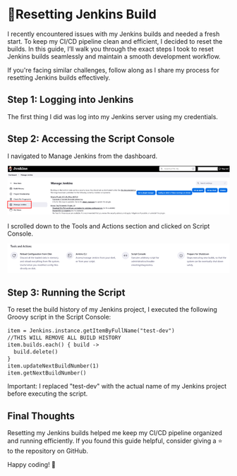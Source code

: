 # 🎏Resetting Jenkins Build

I recently encountered issues with my Jenkins builds and needed a fresh start. To keep my CI/CD pipeline clean and efficient, I decided to reset the builds. In this guide, I’ll walk you through the exact steps I took to reset Jenkins builds seamlessly and maintain a smooth development workflow.

If you're facing similar challenges, follow along as I share my process for resetting Jenkins builds effectively.

## Step 1: Logging into Jenkins

The first thing I did was log into my Jenkins server using my credentials.

## Step 2: Accessing the Script Console

I navigated to Manage Jenkins from the dashboard.

![alt text](images/image.png)

I scrolled down to the Tools and Actions section and clicked on Script Console.

![alt text](images/image-1.png)

## Step 3: Running the Script

To reset the build history of my Jenkins project, I executed the following Groovy script in the Script Console:

```
item = Jenkins.instance.getItemByFullName("test-dev")
//THIS WILL REMOVE ALL BUILD HISTORY
item.builds.each() { build ->
  build.delete()
}
item.updateNextBuildNumber(1)
item.getNextBuildNumber()
```

Important: I replaced "test-dev" with the actual name of my Jenkins project before executing the script.

## Final Thoughts

Resetting my Jenkins builds helped me keep my CI/CD pipeline organized and running efficiently. If you found this guide helpful, consider giving a ⭐ to the repository on GitHub.

Happy coding! 🚀

